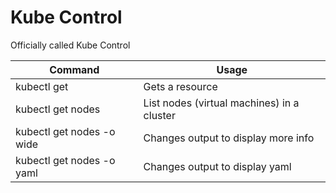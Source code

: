 # Kube Control 
Officially called Kube Control

|Command|Usage|
---|---
|kubectl get|Gets a resource|
|kubectl get nodes | List nodes (virtual machines) in a cluster|
|kubectl get nodes -o wide | Changes output to display more info|
|kubectl get nodes -o yaml | Changes output to display yaml|